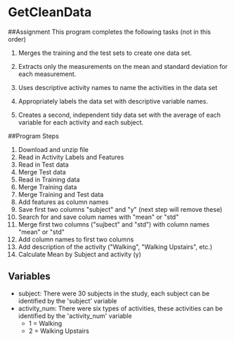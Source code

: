 GetCleanData
============

##Assignment
This program completes the following tasks (not in this order)

1. Merges the training and the test sets to create one data set.

1. Extracts only the measurements on the mean and standard deviation for each measurement. 

1. Uses descriptive activity names to name the activities in the data set

1. Appropriately labels the data set with descriptive variable names. 

1. Creates a second, independent tidy data set with the average of each variable for each activity and each subject. 

##Program Steps
1. Download and unzip file
1. Read in Activity Labels and Features
1. Read in Test data
1. Merge Test data
1. Read in Training data
1. Merge Training data
1. Merge Training and Test data
1. Add features as column names
1. Save first two columns "subject" and "y" (next step will remove these)
1. Search for and save colum names with "mean" or "std"
1. Merge first two columns ("sujbect" and "std") with column names "mean" or "std"
1. Add column names to first two columns
1. Add description of the activity ("Walking", "Walking Upstairs", etc.)
1. Calculate Mean by Subject and activity (y)

## Variables
* subject: There were 30 subjects in the study, each subject can be identified by the 'subject' variable
* activity_num: There were six types of activities, these activities can be identified by the 'activity_num' variable
  * 1 = Walking
  * 2 = Walking Upstairs
